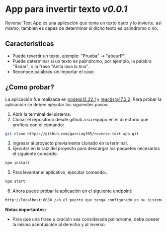 # App para invertir texto _v0.0.1_

Reverse Text App es una aplicación que toma un texto dado y lo invierte, así mismo, también es capaz de determinar si dicho texto es palindromo o no.

## Caracteristicas

- Puede revertir un texto, ejemplo: "Prueba" -> "abeurP".
- Puede determinar si un texto es palindromo, por ejemplo, la palabra "Radar", o la frase "Anita lava la tina".
- Reconoce palabras sin importar el case.

## ¿Como probar?

La aplicación fue realizada en node@12.22.1 y reactjs@17.0.2. Para probar la aplicación se deben ejecutar los siguientes pasos:

1. Abrir la terminal del sistema.
2. Clonar el repositorio desde github a su equipo en el directorio que prefiera con el comando:
```sh
git clone https://github.com/garciagf05/reverse-text-app.git
```

3. Ingresar al proyecto previamente clonado en la terminal.
4. Ejecutar en la raíz del proyecto para descargar los paquetes necesarios el siguiente comando:
```sh
npm install
```
5. Para levantar el aplicativo, ejecutar comando:.
```sh
npm start
```

6. Ahora puede probar la aplicación en el siguiente endpoint:
```sh
http://localhost:8080 //o el puerto que tenga configurado en su sistema
```

**Notas importantes:**
- Para que una frase u oración sea considerada palindrome, debe poseer la misma acentuación al derecho y al inverso.